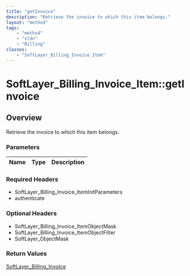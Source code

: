 ```yaml
---
title: "getInvoice"
description: "Retrieve the invoice to which this item belongs."
layout: "method"
tags:
    - "method"
    - "sldn"
    - "Billing"
classes:
    - "SoftLayer_Billing_Invoice_Item"
---
```

# SoftLayer_Billing_Invoice_Item::getInvoice
## Overview 
Retrieve the invoice to which this item belongs.

### Parameters 
|Name | Type | Description |
| --- | --- | --- |


### Required Headers
* SoftLayer_Billing_Invoice_ItemInitParameters
* authenticate

### Optional Headers
* SoftLayer_Billing_Invoice_ItemObjectMask
* SoftLayer_Billing_Invoice_ItemObjectFilter
* SoftLayer_ObjectMask

### Return Values
<a href='/reference/datatypes/SoftLayer_Billing_Invoice'>SoftLayer_Billing_Invoice </a>

